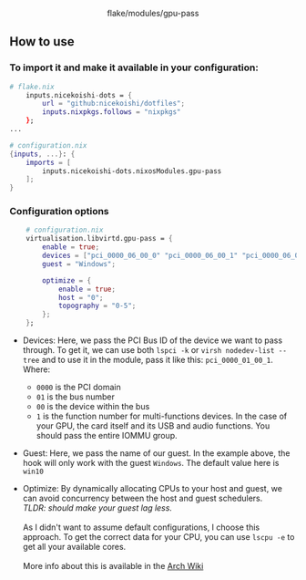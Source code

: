 <p align="center">
    flake/modules/gpu-pass
</p>

## How to use

### To import it and make it available in your configuration:

```nix
# flake.nix
    inputs.nicekoishi-dots = {
        url = "github:nicekoishi/dotfiles";
        inputs.nixpkgs.follows = "nixpkgs"
    };
...

# configuration.nix
{inputs, ...}: {
    imports = [
        inputs.nicekoishi-dots.nixosModules.gpu-pass
    ];
}
```

### Configuration options

```nix
    # configuration.nix
    virtualisation.libvirtd.gpu-pass = {
        enable = true;
        devices = ["pci_0000_06_00_0" "pci_0000_06_00_1" "pci_0000_06_00_2" "pci_0000_06_00_3"];
        guest = "Windows";

        optimize = {
            enable = true;
            host = "0";
            topography = "0-5";
        };
    };
```

 - Devices: Here, we pass the PCI Bus ID of the device we want to pass through.
  To get it, we can use both `lspci -k` or `virsh nodedev-list --tree` and to use
  it in the module, pass it like this: `pci_0000_01_00_1`. Where:
    - `0000` is the PCI domain
    - `01` is the bus number
    - `00` is the device within the bus
    - `1` is the function number for multi-functions devices. In the case of your GPU, 
    the card itself and its USB and audio functions. You should pass the entire IOMMU group.
  
  - Guest: Here, we pass the name of our guest. In the example above, the hook will only work 
  with the guest `Windows`. The default value here is `win10`

  - Optimize: By dynamically allocating CPUs to your host and guest, we can avoid 
  concurrency between the host and guest schedulers.<br>
  *TLDR: should make your guest lag less.*<br>
  <br>As I didn't want to assume default configurations, I choose this approach. 
  To get the correct data for your CPU, you can use `lscpu -e` to get all your available cores.<br>
  <br>More info about this is available in the [Arch Wiki](https://wiki.archlinux.org/title/PCI_passthrough_via_OVMF#Dynamically_isolating_CPUs)